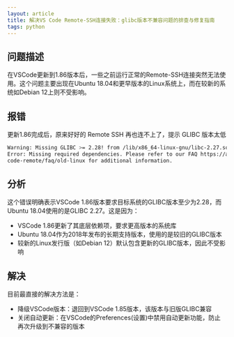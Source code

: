 ```yaml
---
layout: article
title: 解决VS Code Remote-SSH连接失败：glibc版本不兼容问题的排查与修复指南
tags: python
---
```


## 问题描述
在VSCode更新到1.86版本后，一些之前运行正常的Remote-SSH连接突然无法使用。这个问题主要出现在Ubuntu 18.04和更早版本的Linux系统上，而在较新的系统如Debian 12上则不受影响。

## 报错

更新1.86完成后，原来好好的 Remote SSH 再也连不上了，提示 GLIBC 版本太低
```bash
Warning: Missing GLIBC >= 2.28! from /lib/x86_64-linux-gnu/libc-2.27.so
Error: Missing required dependencies. Please refer to our FAQ https://aka.ms/vsc
code-remote/faq/old-linux for additional information.
```
## 分析

这个错误明确表示VSCode 1.86版本要求目标系统的GLIBC版本至少为2.28，而Ubuntu 18.04使用的是GLIBC 2.27。这是因为：
- VSCode 1.86更新了其底层依赖项，要求更高版本的系统库
- Ubuntu 18.04作为2018年发布的长期支持版本，使用的是较旧的GLIBC版本
- 较新的Linux发行版（如Debian 12）默认包含更新的GLIBC版本，因此不受影响

## 解决
目前最直接的解决方法是：

- 降级VSCode版本：退回到VSCode 1.85版本，该版本与旧版GLIBC兼容
- 关闭自动更新：在VSCode的Preferences(设置)中禁用自动更新功能，防止再次升级到不兼容的版本